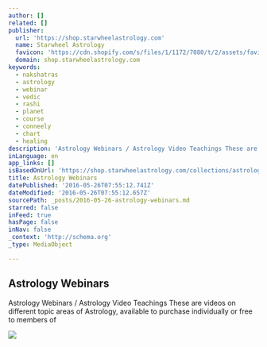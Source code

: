 ```yaml
---
author: []
related: []
publisher:
  url: 'https://shop.starwheelastrology.com'
  name: Starwheel Astrology
  favicon: 'https://cdn.shopify.com/s/files/1/1172/7080/t/2/assets/favicon.ico?5382986523320299089'
  domain: shop.starwheelastrology.com
keywords:
  - nakshatras
  - astrology
  - webinar
  - vedic
  - rashi
  - planet
  - course
  - conneely
  - chart
  - healing
description: 'Astrology Webinars / Astrology Video Teachings These are videos on different topic areas of Astrology, available to purchase individually or free to members of'
inLanguage: en
app_links: []
isBasedOnUrl: 'https://shop.starwheelastrology.com/collections/astrology-webinars'
title: Astrology Webinars
datePublished: '2016-05-26T07:55:12.741Z'
dateModified: '2016-05-26T07:55:12.657Z'
sourcePath: _posts/2016-05-26-astrology-webinars.md
starred: false
inFeed: true
hasPage: false
inNav: false
_context: 'http://schema.org'
_type: MediaObject

---
```

<article style=""><h1>Astrology Webinars</h1><p>Astrology Webinars / Astrology Video Teachings These are videos on different topic areas of Astrology, available to purchase individually or free to members of</p><img src="https://cdn.shopify.com/s/files/1/1172/7080/products/Vedic_L1_Webinars_M1_Sun_click_large.jpg?v=1457886746" /></article>